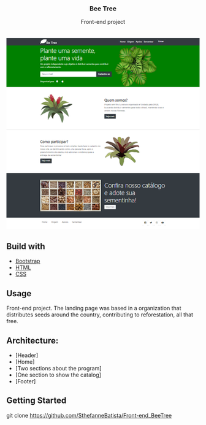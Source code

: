 <h3 align="center">Bee Tree</h3>
<p align="center">
   Front-end project
    <br />
    <br />
    <br />
    <img src="layout.png">
    
 ## Build with
* [Bootstrap](https://getbootstrap.com)
* [HTML](https://html.com)
* [CSS](https://css.com)

## Usage
Front-end project. The landing page was based in a organization that distributes seeds around the country, contributing to reforestation, all that free.

## Architecture:
* [Header]
* [Home]
* [Two sections about the program]
* [One section to show the catalog]
* [Footer]

## Getting Started

git clone https://github.com/SthefanneBatista/Front-end_BeeTree
